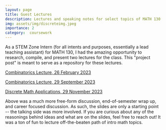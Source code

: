 ```yaml
---
layout: page
title: Guest Lectures
description: Lectures and speaking notes for select topics of MATH 130.
img: assets/img/discreteimg.jpeg
importance: 2
category:  coursework
---
```


As a STEM Zone Intern (for all intents and purposes, essentially a lead teaching assistant) for MATH 130, I had the amazing opportunity to research, compile, and present two lectures for the class. This "project post" is meant to serve as a repository for these lectures.

[Combinatorics Lecture, 26 February 2023]({{site.baseurl}}/assets/pdf/lect1.pdf)

[Combinatorics Lecture, 29 September 2023]({{site.baseurl}}/assets/pdf/lect2.pdf)

[Discrete Math Applications, 29 November 2023]({{site.baseurl}}/assets/pdf/lect3.pdf)

Above was a much more free-form discussion, end-of-semester wrap up, and career focused discussion. 
As such, the slides are only a starting point -- the talking side was more involved. 
If you are curious about any of the reasonings behind ideas and what are on the slides, feel free to reach out! 
It was a ton of fun to lecture off-the-beaten path of intro math topics.
